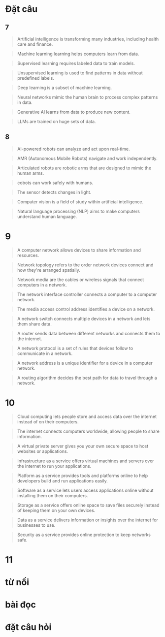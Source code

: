 # Đặt câu 
## 7
> Artificial intelligence is transforming many industries, including health care and finance.

 >Machine learning learning helps computers learn from data.

> Supervised learning requires labeled data to train models.

>Unsupervised learning is used to find patterns in data without predefined labels.

>Deep learning is a subset of machine learning.

>Neural networks mimic the human brain to process complex patterns in data.

>Generative AI learns from data to produce new content.

>LLMs are trained on huge sets of data.

## 8
> AI-powered robots can analyze and act upon real-time.

> AMR (Autonomous Mobile Robots) navigate and work independently.

>Articulated robots are robotic arms that are designed to mimic the human arms.

>cobots can work safely with humans.

>The sensor detects changes in light.

>Computer vision is a field of study within artificial intelligence.

>Natural language processing (NLP) aims to make computers understand human language.

# 9
>A computer network allows devices to share information and resources.

>Network topology refers to the order network devices connect and how they're arranged spatially.

>Network media are the cables or wireless signals that connect computers in a network.

>The network interface controller connects a computer to a computer network.

>The media access control address identifies a device on a network.

>A network switch connects multiple devices in a network and lets them share data.

>A router sends data between different networks and connects them to the internet.

>A network protocol is a set of rules that devices follow to communicate in a network.

>A network address is a unique identifier for a device in a computer network.

>A routing algorithm decides the best path for data to travel through a network.

# 10
>Cloud computing lets people store and access data over the internet instead of on their computers.

>The internet connects computers worldwide, allowing people to share information.

>A virtual private server gives you your own secure space to host websites or applications.

>Infrastructure as a service offers virtual machines and servers over the internet to run your applications.

>Platform as a service provides tools and platforms online to help developers build and run applications easily.

>Software as a service lets users access applications online without installing them on their computers.

>Storage as a service offers online space to save files securely instead of keeping them on your own devices.

>Data as a service delivers information or insights over the internet for businesses to use.

>Security as a service provides online protection to keep networks safe.

# 11







# từ nối

# bài đọc

# đặt câu hỏi

